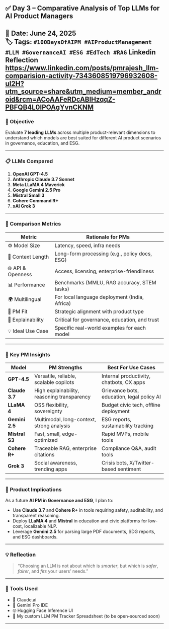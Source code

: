 
## ✅ Day 3 – Comparative Analysis of Top LLMs for AI Product Managers

📅 **Date:** June 24, 2025  
🏷️ **Tags:** `#100DaysOfAIPM #AIProductManagement #LLM #GovernanceAI #ESG #EdTech #RAG`
Linkedin Reflection https://www.linkedin.com/posts/pmrajesh_llm-comparision-activity-7343608519796932608-uI2H?utm_source=share&utm_medium=member_android&rcm=ACoAAFeRDcABlHzqqZ-PBFQB4L0IPOAgYvnCKNM
---

### 🧠 Objective

Evaluate **7 leading LLMs** across multiple product-relevant dimensions to understand which models are best suited for different AI product scenarios in governance, education, and ESG.

---

### 📋 LLMs Compared

1. **OpenAI GPT-4.5**
2. **Anthropic Claude 3.7 Sonnet**
3. **Meta LLaMA 4 Maverick**
4. **Google Gemini 2.5 Pro**
5. **Mistral Small 3**
6. **Cohere Command R+**
7. **xAI Grok 3**

---

### 🧪 Comparison Metrics

| Metric                 | Rationale for PMs                                  |
|------------------------|----------------------------------------------------|
| ⚙️ Model Size          | Latency, speed, infra needs                        |
| 📏 Context Length      | Long-form processing (e.g., policy docs, ESG)      |
| 🌐 API & Openness      | Access, licensing, enterprise-friendliness         |
| 📊 Performance         | Benchmarks (MMLU, RAG accuracy, STEM tasks)        |
| 🌍 Multilingual        | For local language deployment (India, Africa)      |
| 🎯 PM Fit              | Strategic alignment with product type              |
| 🔐 Explainability      | Critical for governance, education, and trust      |
| 💡 Ideal Use Case      | Specific real-world examples for each model        |

---

### 🧠 Key PM Insights

| Model           | PM Strengths                                                             | Best For Use Cases                         |
|------------------|--------------------------------------------------------------------------|--------------------------------------------|
| **GPT-4.5**       | Versatile, reliable, scalable copilots                                  | Internal productivity, chatbots, CX apps   |
| **Claude 3.7**    | High explainability, reasoning transparency                              | Grievance bots, education, legal policy AI |
| **LLaMA 4**       | OSS flexibility, sovereignty                                              | Budget civic tech, offline deployment      |
| **Gemini 2.5**    | Multimodal, long-context, strong analysis                                 | ESG reports, sustainability tracking       |
| **Mistral S3**    | Fast, small, edge-optimized                                               | Rapid MVPs, mobile tools                   |
| **Cohere R+**     | Traceable RAG, enterprise citations                                       | Compliance Q&A, audit tools                |
| **Grok 3**        | Social awareness, trending apps                                           | Crisis bots, X/Twitter-based sentiment     |

---

### 🧭 Product Implications

As a future **AI PM in Governance and ESG**, I plan to:
- Use **Claude 3.7** and **Cohere R+** in tools requiring safety, auditability, and transparent reasoning.
- Deploy **LLaMA 4** and **Mistral** in education and civic platforms for low-cost, localizable NLP.
- Leverage **Gemini 2.5** for parsing large PDF documents, SDG reports, and ESG dashboards.

---

### 💡 Reflection

> “Choosing an LLM is not about which is *smarter*, but which is *safer*, *fairer*, and *fits* your users’ needs.”

---

### 🧰 Tools Used

- 🤖 Claude.ai  
- 🧠 Gemini Pro IDE  
- 🤓 Hugging Face Inference UI  
- 📝 My custom LLM PM Tracker Spreadsheet (to be open-sourced soon)

---

